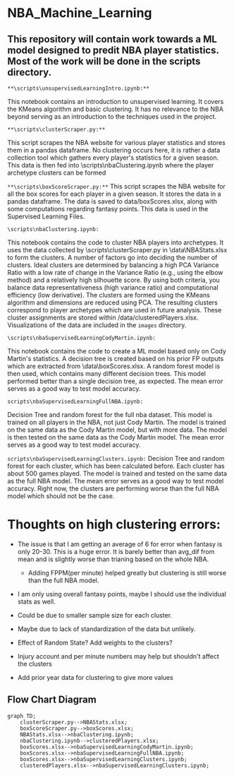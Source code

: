# **NBA_Machine_Learning**


## This repository will contain work towards a ML model designed to predit NBA player statistics. Most of the work will be done in the scripts directory.


```**\scripts\unsupervisedLearningIntro.ipynb:**```

This notebook contains an introduction to unsupervised learning. It covers the KMeans algorithm and basic clustering. It has no relevance to the NBA beyond serving as an introduction to the techniques used in the project.

```**\scripts\clusterScraper.py:**```

This script scrapes the NBA website for various player statistics and stores them in a pandas dataframe. No clustering occurs here, it is rather a data collection tool which gathers every player's statistics for a given season. This data is then fed into \scripts\nbaClustering.ipynb where the player archetype clusters can be formed

```**\scripts\boxScoreScraper.py:**```
This script scrapes the NBA website for all the box scores for each player in a given season. It stores the data in a pandas dataframe. The data is saved to data/boxScores.xlsx, along with some computations regarding fantasy points. This data is used in the Supervised Learning Files.


```\scripts\nbaClustering.ipynb:```

This notebook contains the code to cluster NBA players into archetypes. It uses the data collected by \scripts\clusterScraper.py in \data\NBAStats.xlsx to form the clusters. A number of factors go into deciding the number of clusters. Ideal clusters are determined by balancing a high PCA Variance Ratio with a low rate of change in the Variance Ratio (e.g., using the elbow method) and a relatively high silhouette score. By using both criteria, you balance data representativeness (high variance ratio) and computational efficiency (low derivative). The clusters are formed using the KMeans algorithm and dimensions are reduced using PCA. The resulting clusters correspond to player archetypes which are used in future analysis. These cluster assignments are stored within /data/clusteredPlayers.xlsx. Visualizations of the data are included in the ```images``` directory.


```\scripts\nbaSupervisedLearningCodyMartin.ipynb:```

This notebook contains the code to create a ML model based only on Cody Martin's statistics. A decision tree is created based on his prior FP outputs which are extracted from \data\boxScores.xlsx. A random forest model is then used, which contains many different decision trees. This model performed better than a single decision tree, as expected. The mean error serves as a good way to test model accuracy.

```scripts\nbaSupervisedLearningFullNBA.ipynb:```
 
Decision Tree and random forest for the full nba dataset. This model is trained on all players in the NBA, not just Cody Martin. The model is trained on the same data as the Cody Martin model, but with more data. The model is then tested on the same data as the Cody Martin model. The mean error serves as a good way to test model accuracy.

```scripts\nbaSupervisedLearningClusters.ipynb:```
Decision Tree and random forest for each cluster, which has been calculated before. Each cluster has about 500 games played. The model is trained and tested on the same data as the full NBA model. The mean error serves as a good way to test model accuracy. Right now, the clusters are performing worse than the full NBA model which should not be the case.


# Thoughts on high clustering errors:
* The issue is that I am getting an average of 6 for error when fantasy is only 20-30. This is a huge error. It is barely better than avg_dif from mean and is slightly worse than trianing based on the whole NBA.
  * Adding FPPM(per minute) helped greatly but clustering is still worse than the full NBA model.

* I am only using overall fantasy points, maybe I should use the individual stats as well.
* Could be due to smaller sample size for each cluster.
* Maybe due to lack of standardization of the data but unlikely.
* Effect of Random State? Add weights to the clusters?
* Injury account and per minute numbers may help but shouldn't affect the clusters
* Add prior year data for clustering to give more values


## **Flow Chart Diagram**
```mermaid
graph TD;
    clusterScraper.py-->NBAStats.xlsx;
    boxScoreScraper.py-->boxScores.xlsx;
    NBAStats.xlsx-->nbaClustering.ipynb;
    nbaClustering.ipynb-->clusteredPlayers.xlsx;
    boxScores.xlsx-->nbaSupervisedLearningCodyMartin.ipynb;
    boxScores.xlsx-->nbaSupervisedLearningFullNBA.ipynb;
    boxScores.xlsx-->nbaSupervisedLearningClusters.ipynb;
    clusteredPlayers.xlsx-->nbaSupervisedLearningClusters.ipynb;
```
